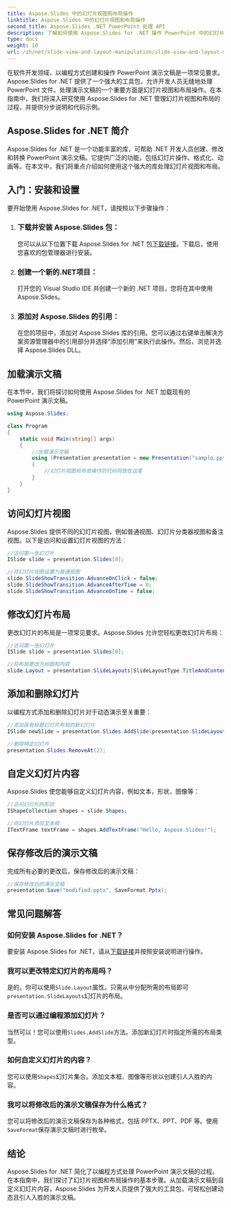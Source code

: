 ```yaml
---
title: Aspose.Slides 中的幻灯片视图和布局操作
linktitle: Aspose.Slides 中的幻灯片视图和布局操作
second_title: Aspose.Slides .NET PowerPoint 处理 API
description: 了解如何使用 Aspose.Slides for .NET 操作 PowerPoint 中的幻灯片视图和布局。带有代码示例的分步指南。
type: docs
weight: 10
url: /zh/net/slide-view-and-layout-manipulation/slide-view-and-layout-manipulation/
---
```


在软件开发领域，以编程方式创建和操作 PowerPoint 演示文稿是一项常见要求。Aspose.Slides for .NET 提供了一个强大的工具包，允许开发人员无缝地处理 PowerPoint 文件。处理演示文稿的一个重要方面是幻灯片视图和布局操作。在本指南中，我们将深入研究使用 Aspose.Slides for .NET 管理幻灯片视图和布局的过程，并提供分步说明和代码示例。


## Aspose.Slides for .NET 简介

Aspose.Slides for .NET 是一个功能丰富的库，可帮助 .NET 开发人员创建、修改和转换 PowerPoint 演示文稿。它提供广泛的功能，包括幻灯片操作、格式化、动画等。在本文中，我们将重点介绍如何使用这个强大的库处理幻灯片视图和布局。

## 入门：安装和设置

要开始使用 Aspose.Slides for .NET，请按照以下步骤操作：

1. ### 下载并安装 Aspose.Slides 包：
   您可以从以下位置下载 Aspose.Slides for .NET 包[下载链接](https://releases.aspose.com/slides/net/)。下载后，使用您喜欢的包管理器进行安装。

2. ### 创建一个新的.NET项目：
   打开您的 Visual Studio IDE 并创建一个新的 .NET 项目，您将在其中使用 Aspose.Slides。

3. ### 添加对 Aspose.Slides 的引用：
   在您的项目中，添加对 Aspose.Slides 库的引用。您可以通过右键单击解决方案资源管理器中的引用部分并选择“添加引用”来执行此操作。然后，浏览并选择 Aspose.Slides DLL。

## 加载演示文稿

在本节中，我们将探讨如何使用 Aspose.Slides for .NET 加载现有的 PowerPoint 演示文稿。

```csharp
using Aspose.Slides;

class Program
{
    static void Main(string[] args)
    {
        //加载演示文稿
        using (Presentation presentation = new Presentation("sample.pptx"))
        {
            //幻灯片视图和布局操作的代码将放在这里
        }
    }
}
```

## 访问幻灯片视图

Aspose.Slides 提供不同的幻灯片视图，例如普通视图、幻灯片分类器视图和备注视图。以下是访问和设置幻灯片视图的方法：

```csharp
//访问第一张幻灯片
ISlide slide = presentation.Slides[0];

//将幻灯片视图设置为普通视图
slide.SlideShowTransition.AdvanceOnClick = false;
slide.SlideShowTransition.AdvanceAfterTime = 0;
slide.SlideShowTransition.AdvanceOnTime = false;
```

## 修改幻灯片布局

更改幻灯片的布局是一项常见要求。Aspose.Slides 允许您轻松更改幻灯片布局：

```csharp
//访问第一张幻灯片
ISlide slide = presentation.Slides[0];

//将布局更改为标题和内容
slide.Layout = presentation.SlideLayouts[SlideLayoutType.TitleAndContent];
```

## 添加和删除幻灯片

以编程方式添加和删除幻灯片对于动态演示至关重要：

```csharp
//添加具有标题幻灯片布局的新幻灯片
ISlide newSlide = presentation.Slides.AddSlide(presentation.SlideLayouts[SlideLayoutType.TitleSlide]);

//删除特定幻灯片
presentation.Slides.RemoveAt(2);
```

## 自定义幻灯片内容

Aspose.Slides 使您能够自定义幻灯片内容，例如文本，形状，图像等：

```csharp
//访问幻灯片的形状
IShapeCollection shapes = slide.Shapes;

//向幻灯片添加文本框
ITextFrame textFrame = shapes.AddTextFrame("Hello, Aspose.Slides!");
```

## 保存修改后的演示文稿

完成所有必要的更改后，保存修改后的演示文稿：

```csharp
//保存修改后的演示文稿
presentation.Save("modified.pptx", SaveFormat.Pptx);
```

## 常见问题解答

### 如何安装 Aspose.Slides for .NET？

要安装 Aspose.Slides for .NET，请从[下载链接](https://releases.aspose.com/slides/net/)并按照安装说明进行操作。

### 我可以更改特定幻灯片的布局吗？

是的，你可以使用`Slide.Layout`属性。只需从中分配所需的布局即可`presentation.SlideLayouts`幻灯片的布局。

### 是否可以通过编程添加幻灯片？

当然可以！您可以使用`Slides.AddSlide`方法。添加新幻灯片时指定所需的布局类型。

### 如何自定义幻灯片的内容？

您可以使用`Shapes`幻灯片集合。添加文本框、图像等形状以创建引人入胜的内容。

### 我可以将修改后的演示文稿保存为什么格式？

您可以将修改后的演示文稿保存为各种格式，包括 PPTX、PPT、PDF 等。使用`SaveFormat`保存演示文稿时进行枚举。

## 结论

Aspose.Slides for .NET 简化了以编程方式处理 PowerPoint 演示文稿的过程。在本指南中，我们探讨了幻灯片视图和布局操作的基本步骤。从加载演示文稿到自定义幻灯片内容，Aspose.Slides 为开发人员提供了强大的工具包，可轻松创建动态且引人入胜的演示文稿。
